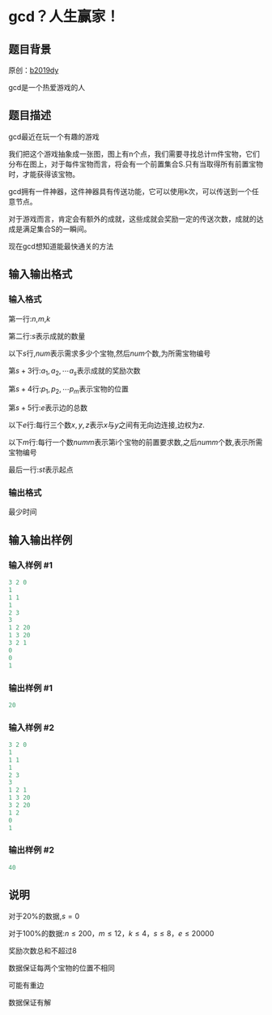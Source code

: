 # gcd？人生赢家！

## 题目背景

原创：[b2019dy](https://www.luogu.org/discuss/show?postid=78488)

gcd是一个热爱游戏的人

## 题目描述

gcd最近在玩一个有趣的游戏

我们把这个游戏抽象成一张图，图上有n个点，我们需要寻找总计m件宝物，它们分布在图上，对于每件宝物而言，将会有一个前置集合S.只有当取得所有前置宝物时，才能获得该宝物。

gcd拥有一件神器，这件神器具有传送功能，它可以使用k次，可以传送到一个任意节点。

对于游戏而言，肯定会有额外的成就，这些成就会奖励一定的传送次数，成就的达成是满足集合S的一瞬间。

现在gcd想知道能最快通关的方法

## 输入输出格式

### 输入格式

第一行:$n$,$m$,$k$

第二行:$s$表示成就的数量

以下$s$行,$num$表示需求多少个宝物,然后$num$个数,为所需宝物编号

第$s+3$行:$a_1,a_2,\cdots a_s$表示成就的奖励次数

第$s+4$行:$p_1,p_2,\cdots p_m$表示宝物的位置

第$s+5$行:$e$表示边的总数

以下$e$行:每行三个数$x,y,z$表示$x$与$y$之间有无向边连接,边权为$z$.

以下$m$行:每行一个数$numm$表示第i个宝物的前置要求数,之后$numm$个数,表示所需宝物编号

最后一行:$st$表示起点

### 输出格式

最少时间

## 输入输出样例

### 输入样例 #1

```cpp
3 2 0
1
1 1
1
2 3
3
1 2 20
1 3 20
3 2 1
0
0
1

```
### 输出样例 #1

```cpp
20
```


### 输入样例 #2

```cpp
3 2 0
1
1 1
1
2 3
3
1 2 1
1 3 20
3 2 20
1 2
0
1
```


### 输出样例 #2

```cpp
40
```


## 说明

对于$20\%$的数据,$s=0$

对于$100\%$的数据:$n\leq 200$，$m\leq 12$，$k\leq 4$，$s\leq 8$，$e\leq 20000$

奖励次数总和不超过8

数据保证每两个宝物的位置不相同

可能有重边

数据保证有解

